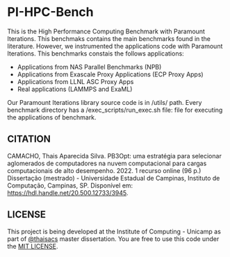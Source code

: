 # PI-HPC-Bench 

This is the High Performance Computing Benchmark with Paramount Iterations. This benchmaks contains the main benchmarks found in the literature. However, we instrumented the applications code with Paramount Iterations. This benchmarks constais the follows applications:

* Applications from NAS Parallel Benchmarks (NPB)
* Applications from Exascale Proxy Applications (ECP Proxy Apps)
* Applications from LLNL ASC Proxy Apps
* Real applications (LAMMPS and ExaML)

Our Paramount Iterations library source code is in /utils/ path. Every benchmark directory has a /exec_scripts/run_exec.sh file: file for executing the applications of benchmark.

## CITATION

CAMACHO, Thais Aparecida Silva. PB3Opt: uma estratégia para selecionar aglomerados de computadores na nuvem computacional para cargas computacionais de alto desempenho. 2022. 1 recurso online (96 p.) Dissertação (mestrado) - Universidade Estadual de Campinas, Instituto de Computação, Campinas, SP. Disponível em: https://hdl.handle.net/20.500.12733/3945.

## LICENSE

This project is being developed at the Institute of Computing - Unicamp as part of [@thaisacs](https://github.com/thaisacs) master dissertation.
You are free to use this code under the [MIT LICENSE](https://choosealicense.com/licenses/mit/).
